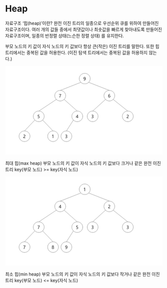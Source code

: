 # Heap

자료구조 ‘힙(heap)’이란?
완전 이진 트리의 일종으로 우선순위 큐를 위하여 만들어진 자료구조이다.
여러 개의 값들 중에서 최댓값이나 최솟값을 빠르게 찾아내도록 만들어진 자료구조이며, 일종의 반정렬 상태(느슨한 정렬 상태) 를 유지한다.

부모 노드의 키 값이 자식 노드의 키 값보다 항상 큰(작은) 이진 트리를 말한다.
또한 힙 트리에서는 중복된 값을 허용한다. (이진 탐색 트리에서는 중복된 값을 허용하지 않는다.)



![heap1](./images/heap1-min.JPG)



최대 힙(max heap)
부모 노드의 키 값이 자식 노드의 키 값보다 크거나 같은 완전 이진 트리
key(부모 노드) >= key(자식 노드)



![heap2](./images/heap2-min.JPG)



최소 힙(min heap)
부모 노드의 키 값이 자식 노드의 키 값보다 작거나 같은 완전 이진 트리
key(부모 노드) <= key(자식 노드)